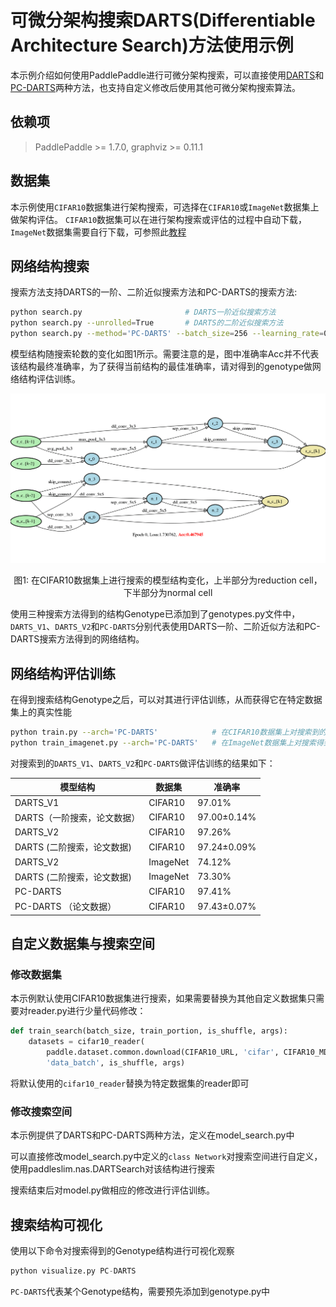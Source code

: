 # 可微分架构搜索DARTS(Differentiable Architecture Search)方法使用示例

本示例介绍如何使用PaddlePaddle进行可微分架构搜索，可以直接使用[DARTS](https://arxiv.org/abs/1806.09055)和[PC-DARTS](https://arxiv.org/abs/1907.05737)两种方法，也支持自定义修改后使用其他可微分架构搜索算法。

## 依赖项

> PaddlePaddle >= 1.7.0, graphviz >= 0.11.1

## 数据集

本示例使用`CIFAR10`数据集进行架构搜索，可选择在`CIFAR10`或`ImageNet`数据集上做架构评估。
`CIFAR10`数据集可以在进行架构搜索或评估的过程中自动下载，`ImageNet`数据集需要自行下载，可参照此[教程](https://github.com/PaddlePaddle/models/tree/develop/PaddleCV/image_classification#%E6%95%B0%E6%8D%AE%E5%87%86%E5%A4%87)


## 网络结构搜索

搜索方法支持DARTS的一阶、二阶近似搜索方法和PC-DARTS的搜索方法:
``` bash
python search.py                       # DARTS一阶近似搜索方法
python search.py --unrolled=True       # DARTS的二阶近似搜索方法
python search.py --method='PC-DARTS' --batch_size=256 --learning_rate=0.1 --arch_learning_rate=6e-4 --epochs_no_archopt=15   # PC-DARTS搜索方法
```

模型结构随搜索轮数的变化如图1所示。需要注意的是，图中准确率Acc并不代表该结构最终准确率，为了获得当前结构的最佳准确率，请对得到的genotype做网络结构评估训练。

![networks](images/networks.gif)

<p align="center">
图1: 在CIFAR10数据集上进行搜索的模型结构变化，上半部分为reduction cell，下半部分为normal cell
</p>

使用三种搜索方法得到的结构Genotype已添加到了genotypes.py文件中，`DARTS_V1`、`DARTS_V2`和`PC-DARTS`分别代表使用DARTS一阶、二阶近似方法和PC-DARTS搜索方法得到的网络结构。

## 网络结构评估训练

在得到搜索结构Genotype之后，可以对其进行评估训练，从而获得它在特定数据集上的真实性能

```bash
python train.py --arch='PC-DARTS'            # 在CIFAR10数据集上对搜索到的结构评估训练
python train_imagenet.py --arch='PC-DARTS'   # 在ImageNet数据集上对搜索得到的结构评估训练
```

对搜索到的`DARTS_V1`、`DARTS_V2`和`PC-DARTS`做评估训练的结果如下：

| 模型结构                    | 数据集   | 准确率          |
| --------------------------- | -------- | --------------- |
| DARTS_V1                    | CIFAR10  | 97.01%          |
| DARTS（一阶搜索，论文数据） | CIFAR10  | 97.00$\pm$0.14% |
| DARTS_V2                    | CIFAR10  | 97.26%          |
| DARTS  (二阶搜索，论文数据) | CIFAR10  | 97.24$\pm$0.09% |
| DARTS_V2                    | ImageNet | 74.12%          |
| DARTS (二阶搜索，论文数据)  | ImageNet | 73.30%          |
| PC-DARTS                    | CIFAR10  | 97.41%          |
| PC-DARTS （论文数据）       | CIFAR10  | 97.43$\pm$0.07% |

## 自定义数据集与搜索空间

### 修改数据集

本示例默认使用CIFAR10数据集进行搜索，如果需要替换为其他自定义数据集只需要对reader.py进行少量代码修改：

```python
def train_search(batch_size, train_portion, is_shuffle, args):
    datasets = cifar10_reader(                                          #对此进行替换
        paddle.dataset.common.download(CIFAR10_URL, 'cifar', CIFAR10_MD5),
        'data_batch', is_shuffle, args)
```

将默认使用的`cifar10_reader`替换为特定数据集的reader即可

### 修改搜索空间

本示例提供了DARTS和PC-DARTS两种方法，定义在model_search.py中

可以直接修改model_search.py中定义的`class Network`对搜索空间进行自定义，使用paddleslim.nas.DARTSearch对该结构进行搜索

搜索结束后对model.py做相应的修改进行评估训练。



## 搜索结构可视化

使用以下命令对搜索得到的Genotype结构进行可视化观察

```python
python visualize.py PC-DARTS
```

`PC-DARTS`代表某个Genotype结构，需要预先添加到genotype.py中

